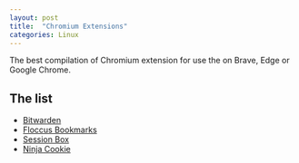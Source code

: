 ```yaml
---
layout: post
title:  "Chromium Extensions"
categories: Linux
---
```


The best compilation of Chromium extension for use the on Brave, Edge or Google Chrome.

## The list
* [Bitwarden](https://chromewebstore.google.com/detail/bitwarden-free-password-m/nngceckbapebfimnlniiiahkandclblb)
* [Floccus Bookmarks](https://chromewebstore.google.com/detail/floccus-bookmarks-sync/fnaicdffflnofjppbagibeoednhnbjhg)
* [Session Box](https://chromewebstore.google.com/detail/sessionbox-multi-login-to/megbklhjamjbcafknkgmokldgolkdfig)
* [Ninja Cookie](https://chromewebstore.google.com/detail/ninja-cookie/jifeafcpcjjgnlcnkffmeegehmnmkefl)
